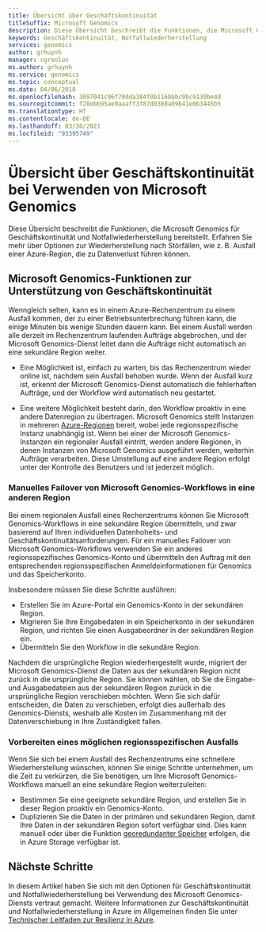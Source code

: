 ```yaml
---
title: Übersicht über Geschäftskontinuität
titleSuffix: Microsoft Genomics
description: Diese Übersicht beschreibt die Funktionen, die Microsoft Genomics für Geschäftskontinuität und Notfallwiederherstellung bereitstellt.
keywords: Geschäftskontinuität, Notfallwiederherstellung
services: genomics
author: grhuynh
manager: cgronlun
ms.author: grhuynh
ms.service: genomics
ms.topic: conceptual
ms.date: 04/06/2018
ms.openlocfilehash: 3097041c96f70dda384f0b116bbbc9bc9130be4d
ms.sourcegitcommit: f28ebb95ae9aaaff3f87d8388a09b41e0b3445b5
ms.translationtype: HT
ms.contentlocale: de-DE
ms.lasthandoff: 03/30/2021
ms.locfileid: "93395749"
---
```

# <a name="overview-of-business-continuity-with-microsoft-genomics"></a>Übersicht über Geschäftskontinuität bei Verwenden von Microsoft Genomics
Diese Übersicht beschreibt die Funktionen, die Microsoft Genomics für Geschäftskontinuität und Notfallwiederherstellung bereitstellt. Erfahren Sie mehr über Optionen zur Wiederherstellung nach Störfällen, wie z. B. Ausfall einer Azure-Region, die zu Datenverlust führen können. 


## <a name="microsoft-genomics-features-that-support-business-continuity"></a>Microsoft Genomics-Funktionen zur Unterstützung von Geschäftskontinuität 
Wenngleich selten, kann es in einem Azure-Rechenzentrum zu einem Ausfall kommen, der zu einer Betriebsunterbrechung führen kann, die einige Minuten bis wenige Stunden dauern kann. Bei einem Ausfall werden alle derzeit im Rechenzentrum laufenden Aufträge abgebrochen, und der Microsoft Genomics-Dienst leitet dann die Aufträge nicht automatisch an eine sekundäre Region weiter. 

* Eine Möglichkeit ist, einfach zu warten, bis das Rechenzentrum wieder online ist, nachdem sein Ausfall behoben wurde. Wenn der Ausfall kurz ist, erkennt der Microsoft Genomics-Dienst automatisch die fehlerhaften Aufträge, und der Workflow wird automatisch neu gestartet.

* Eine weitere Möglichkeit besteht darin, den Workflow proaktiv in eine andere Datenregion zu übertragen. Microsoft Genomics stellt Instanzen in mehreren [Azure-Regionen](https://azure.microsoft.com/regions/services/) bereit, wobei jede regionsspezifische Instanz unabhängig ist. Wenn bei einer der Microsoft Genomics-Instanzen ein regionaler Ausfall eintritt, werden andere Regionen, in denen Instanzen von Microsoft Genomics ausgeführt werden, weiterhin Aufträge verarbeiten. Diese Umstellung auf eine andere Region erfolgt unter der Kontrolle des Benutzers und ist jederzeit möglich.


### <a name="manually-failover-microsoft-genomics-workflows-to-another-region"></a>Manuelles Failover von Microsoft Genomics-Workflows in eine anderen Region
Bei einem regionalen Ausfall eines Rechenzentrums können Sie Microsoft Genomics-Workflows in eine sekundäre Region übermitteln, und zwar basierend auf Ihren individuellen Datenhoheits- und Geschäftskontinuitätsanforderungen. Für ein manuelles Failover von Microsoft Genomics-Workflows verwenden Sie ein anderes regionsspezifisches Genomics-Konto und übermitteln den Auftrag mit den entsprechenden regionsspezifischen Anmeldeinformationen für Genomics und das Speicherkonto.

Insbesondere müssen Sie diese Schritte ausführen:
* Erstellen Sie im Azure-Portal ein Genomics-Konto in der sekundären Region. 
* Migrieren Sie Ihre Eingabedaten in ein Speicherkonto in der sekundären Region, und richten Sie einen Ausgabeordner in der sekundären Region ein.
* Übermitteln Sie den Workflow in die sekundäre Region.

Nachdem die ursprüngliche Region wiederhergestellt wurde, migriert der Microsoft Genomics-Dienst die Daten aus der sekundären Region nicht zurück in die ursprüngliche Region. Sie können wählen, ob Sie die Eingabe- und Ausgabedateien aus der sekundären Region zurück in die ursprüngliche Region verschieben möchten.  Wenn Sie sich dafür entscheiden, die Daten zu verschieben, erfolgt dies außerhalb des Genomics-Diensts, weshalb alle Kosten im Zusammenhang mit der Datenverschiebung in Ihre Zuständigkeit fallen. 

### <a name="preparing-for-a-possible-region-specific-outage"></a>Vorbereiten eines möglichen regionsspezifischen Ausfalls
Wenn Sie sich bei einem Ausfall des Rechenzentrums eine schnellere Wiederherstellung wünschen, können Sie einige Schritte unternehmen, um die Zeit zu verkürzen, die Sie benötigen, um Ihre Microsoft Genomics-Workflows manuell an eine sekundäre Region weiterzuleiten:

* Bestimmen Sie eine geeignete sekundäre Region, und erstellen Sie in dieser Region proaktiv ein Genomics-Konto.
* Duplizieren Sie die Daten in der primären und sekundären Region, damit Ihre Daten in der sekundären Region sofort verfügbar sind. Dies kann manuell oder über die Funktion [georedundanter Speicher](../storage/common/storage-redundancy.md) erfolgen, die in Azure Storage verfügbar ist. 

## <a name="next-steps"></a>Nächste Schritte
In diesem Artikel haben Sie sich mit den Optionen für Geschäftskontinuität und Notfallwiederherstellung bei Verwendung des Microsoft Genomics-Diensts vertraut gemacht. Weitere Informationen zur Geschäftskontinuität und Notfallwiederherstellung in Azure im Allgemeinen finden Sie unter [Technischer Leitfaden zur Resilienz in Azure](/azure/architecture/resiliency/recovery-loss-azure-region).